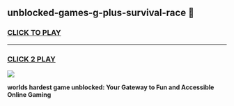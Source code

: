 
## unblocked-games-g-plus-survival-race 👋
<h3>
<a href="https://premium.freeplayer.one?title=unblocked-games-g-plus-survival-race&ref=14F">CLICK TO PLAY</a></h3>
<hr>

<h3>
<a href="https://premium.freeplayer.one?title=unblocked-games-g-plus-survival-race&ref=14F">CLICK 2 PLAY</a>
  
</h3>

<a href="https://premium.freeplayer.one?title=unblocked-games-g-plus-survival-race&ref=12F/"><img src="https://clearcache.store/games.png"></a>


**worlds hardest game unblocked: Your Gateway to Fun and Accessible Online Gaming**
